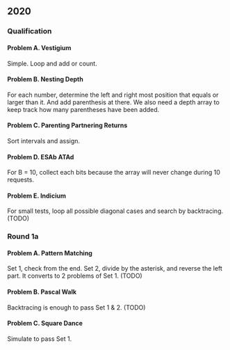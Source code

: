 ## 2020

### Qualification

#### Problem A. Vestigium

Simple. Loop and add or count.

#### Problem B. Nesting Depth

For each number, determine the left and right most position that equals or larger than it. And add parenthesis at there. We also need a depth array to keep track how many parentheses have been added.

#### Problem C. Parenting Partnering Returns

Sort intervals and assign.

#### Problem D. ESAb ATAd

For B = 10, collect each bits because the array will never change during 10 requests.

#### Problem E. Indicium

For small tests, loop all possible diagonal cases and search by backtracing.
(TODO)

### Round 1a

#### Problem A. Pattern Matching

Set 1, check from the end.
Set 2, divide by the asterisk, and reverse the left part. It converts to 2 problems of Set 1.
(TODO)

#### Problem B. Pascal Walk

Backtracing is enough to pass Set 1 & 2.
(TODO)

#### Problem C. Square Dance

Simulate to pass Set 1.
